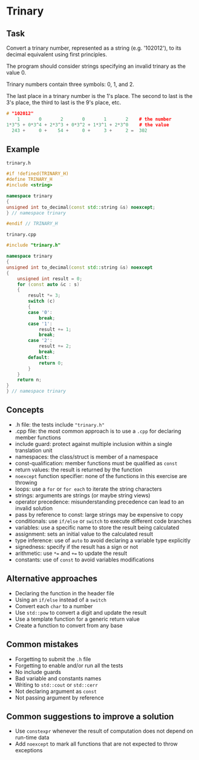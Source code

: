 # Trinary

## Task

Convert a trinary number, represented as a string (e.g. '102012'), to its decimal equivalent using first principles.

The program should consider strings specifying an invalid trinary as the value 0.

Trinary numbers contain three symbols: 0, 1, and 2.

The last place in a trinary number is the 1's place. The second to last is the 3's place, the third to last is the 9's place, etc.

```cpp
# "102012"
    1       0       2       0       1       2    # the number
1*3^5 + 0*3^4 + 2*3^3 + 0*3^2 + 1*3^1 + 2*3^0    # the value
  243 +     0 +    54 +     0 +     3 +     2 =  302
```

## Example

`trinary.h`

```cpp
#if !defined(TRINARY_H)
#define TRINARY_H
#include <string>

namespace trinary
{
unsigned int to_decimal(const std::string &s) noexcept;
} // namespace trinary

#endif // TRINARY_H
```

`trinary.cpp`

```cpp
#include "trinary.h"

namespace trinary
{
unsigned int to_decimal(const std::string &s) noexcept
{
    unsigned int result = 0;
    for (const auto &c : s)
    {
        result *= 3;
        switch (c)
        {
        case '0':
            break;
        case '1':
            result += 1;
            break;
        case '2':
            result += 2;
            break;
        default:
            return 0;
        }
    }
    return n;
}
} // namespace trinary
```

## Concepts

- .h file: the tests include `"trinary.h"`
- .cpp file: the most common approach is to use a `.cpp` for declaring member functions
- include guard: protect against multiple inclusion within a single translation unit
- namespaces: the class/struct is member of a namespace
- const-qualification: member functions must be qualified as `const`
- return values: the result is returned by the function
- `noexcept` function specifier: none of the functions in this exercise are throwing
- loops: use a `for` or `for each` to iterate the string characters
- strings: arguments are strings (or maybe string views)
- operator precedence: misunderstanding precedence can lead to an invalid solution
- pass by reference to const: large strings may be expensive to copy
- conditionals: use `if/else` or `switch` to execute different code branches
- variables: use a specific name to store the result being calculated
- assignment: sets an initial value to the calculated result
- type inference: use of `auto` to avoid declaring a variable type explicitly
- signedness: specify if the result has a sign or not
- arithmetic: use `*=` and `+=` to update the result
- constants: use of `const` to avoid variables modifications

## Alternative approaches

- Declaring the function in the header file
- Using an `if/else` instead of a `switch`
- Convert each `char` to a number
- Use `std::pow` to convert a digit and update the result
- Use a template function for a generic return value
- Create a function to convert from any base

## Common mistakes

- Forgetting to submit the `.h` file
- Forgetting to enable and/or run all the tests
- No include guards
- Bad variable and constants names
- Writing to `std::cout` or `std::cerr`
- Not declaring argument as `const`
- Not passing argument by reference

## Common suggestions to improve a solution

- Use `constexpr` whenever the result of computation does not depend on run-time data
- Add `noexcept` to mark all functions that are not expected to throw exceptions
